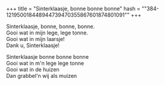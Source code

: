 +++
title = "Sinterklaasje, bonne bonne bonne"
hash = "\"384-121950018448944739470355867601874801091\""
+++

Sinterklaasje, bonne, bonne, bonne.  
Gooi wat in mijn lege, lege tonne.  
Gooi wat in mijn laarsje!  
Dank u, Sinterklaasje!

Sinterklaasje bonne bonne bonne  
Gooi wat in m'n lege lege tonne  
Gooi wat in de huizen  
Dan grabbel'n wij als muizen